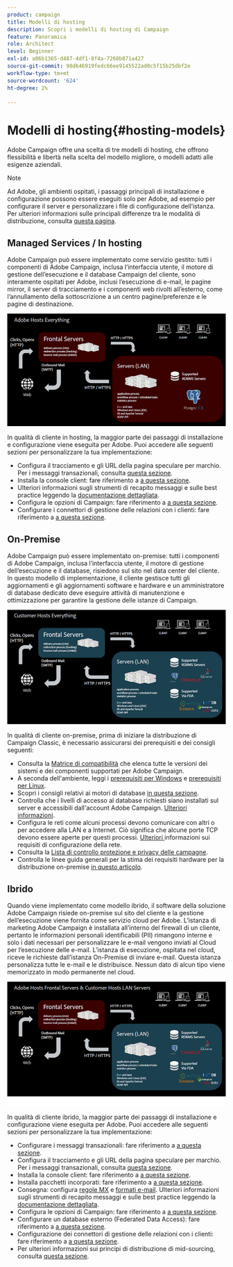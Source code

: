 ```yaml
---
product: campaign
title: Modelli di hosting
description: Scopri i modelli di hosting di Campaign
feature: Panoramica
role: Architect
level: Beginner
exl-id: a06b1365-d487-4df1-8f4a-7268b871a427
source-git-commit: 98d646919fedc66ee9145522ad0c5f15b25dbf2e
workflow-type: tm+mt
source-wordcount: '624'
ht-degree: 2%

---
```


# Modelli di hosting{#hosting-models}

Adobe Campaign offre una scelta di tre modelli di hosting, che offrono flessibilità e libertà nella scelta del modello migliore, o modelli adatti alle esigenze aziendali.

>[!NOTE]
>
>Ad Adobe, gli ambienti ospitati, i passaggi principali di installazione e configurazione possono essere eseguiti solo per Adobe, ad esempio per configurare il server e personalizzare i file di configurazione dell’istanza. Per ulteriori informazioni sulle principali differenze tra le modalità di distribuzione, consulta [questa pagina](../../installation/using/capability-matrix.md).

## Managed Services / In hosting

Adobe Campaign può essere implementato come servizio gestito: tutti i componenti di Adobe Campaign, inclusa l’interfaccia utente, il motore di gestione dell’esecuzione e il database Campaign del cliente, sono interamente ospitati per Adobe, inclusi l’esecuzione di e-mail, le pagine mirror, il server di tracciamento e i componenti web rivolti all’esterno, come l’annullamento della sottoscrizione a un centro pagine/preferenze e le pagine di destinazione.

![](assets/deployment_hosted.png)

In qualità di cliente in hosting, la maggior parte dei passaggi di installazione e configurazione viene eseguita per Adobe. Puoi accedere alle seguenti sezioni per personalizzare la tua implementazione:

* Configura il tracciamento e gli URL della pagina speculare per marchio. Per i messaggi transazionali, consulta [questa sezione](../../message-center/using/additional-configurations.md#configuring-multibranding).
* Installa la console client: fare riferimento a [a questa sezione](../../installation/using/installing-the-client-console.md).
* Ulteriori informazioni sugli strumenti di recapito messaggi e sulle best practice leggendo la [documentazione dettagliata](../../delivery/using/about-deliverability.md).
* Configura le opzioni di Campaign: fare riferimento a [a questa sezione](../../installation/using/configuring-campaign-options.md).
* Configurare i connettori di gestione delle relazioni con i clienti: fare riferimento a [a questa sezione](../../platform/using/crm-connectors.md).

## On-Premise

Adobe Campaign può essere implementato on-premise: tutti i componenti di Adobe Campaign, inclusa l’interfaccia utente, il motore di gestione dell’esecuzione e il database, risiedono sul sito nel data center del cliente. In questo modello di implementazione, il cliente gestisce tutti gli aggiornamenti e gli aggiornamenti software e hardware e un amministratore di database dedicato deve eseguire attività di manutenzione e ottimizzazione per garantire la gestione delle istanze di Campaign.

![](assets/deployment_onpremise.png)

In qualità di cliente on-premise, prima di iniziare la distribuzione di Campaign Classic, è necessario assicurarsi dei prerequisiti e dei consigli seguenti:

* Consulta la [Matrice di compatibilità](../../rn/using/compatibility-matrix.md) che elenca tutte le versioni dei sistemi e dei componenti supportati per Adobe Campaign.
* A seconda dell&#39;ambiente, leggi i [prerequisiti per Windows](../../installation/using/prerequisites-of-campaign-installation-in-windows.md) e [prerequisiti per Linux](../../installation/using/prerequisites-of-campaign-installation-in-linux.md).
* Scopri i consigli relativi ai motori di database [in questa sezione](../../installation/using/database.md).
* Controlla che i livelli di accesso al database richiesti siano installati sul server e accessibili dall&#39;account Adobe Campaign. [Ulteriori informazioni](../../installation/using/application-server.md).
* Configura le reti come alcuni processi devono comunicare con altri o per accedere alla LAN e a Internet. Ciò significa che alcune porte TCP devono essere aperte per questi processi. [Ulteriori ](../../installation/using/network-configuration.md) informazioni sui requisiti di configurazione della rete.
* Consulta la [Lista di controllo protezione e privacy delle campagne](https://helpx.adobe.com/it/campaign/kb/acc-security.html).
* Controlla le linee guida generali per la stima dei requisiti hardware per la distribuzione on-premise [in questo articolo](https://helpx.adobe.com/it/campaign/kb/hardware-sizing-guide.html).

## Ibrido

Quando viene implementato come modello ibrido, il software della soluzione Adobe Campaign risiede on-premise sul sito del cliente e la gestione dell’esecuzione viene fornita come servizio cloud per Adobe. L’istanza di marketing Adobe Campaign è installata all’interno del firewall di un cliente, pertanto le informazioni personali identificabili (PII) rimangono interne e solo i dati necessari per personalizzare le e-mail vengono inviati al Cloud per l’esecuzione delle e-mail. L’istanza di esecuzione, ospitata nel cloud, riceve le richieste dall’istanza On-Premise di inviare e-mail. Questa istanza personalizza tutte le e-mail e le distribuisce. Nessun dato di alcun tipo viene memorizzato in modo permanente nel cloud.

![](assets/deployment_hybrid.png)

In qualità di cliente ibrido, la maggior parte dei passaggi di installazione e configurazione viene eseguita per Adobe. Puoi accedere alle seguenti sezioni per personalizzare la tua implementazione:

* Configurare i messaggi transazionali: fare riferimento a [a questa sezione](../../message-center/using/transactional-messaging-architecture.md).
* Configura il tracciamento e gli URL della pagina speculare per marchio. Per i messaggi transazionali, consulta [questa sezione](../../message-center/using/additional-configurations.md#configuring-multibranding).
* Installa la console client: fare riferimento a [a questa sezione](../../installation/using/installing-the-client-console.md).
* Installa pacchetti incorporati: fare riferimento a [a questa sezione](../../installation/using/installing-campaign-standard-packages.md).
* Consegna: configura [regole MX](../../installation/using/email-deliverability.md#mx-configuration) e [formati e-mail](../../installation/using/email-deliverability.md#managing-email-formats). Ulteriori informazioni sugli strumenti di recapito messaggi e sulle best practice leggendo la [documentazione dettagliata](../../delivery/using/about-deliverability.md).
* Configura le opzioni di Campaign: fare riferimento a [a questa sezione](../../installation/using/configuring-campaign-options.md).
* Configurare un database esterno (Federated Data Access): fare riferimento a [a questa sezione](../../installation/using/about-fda.md).
* Configurazione dei connettori di gestione delle relazioni con i clienti: fare riferimento a [a questa sezione](../../platform/using/crm-connectors.md).
* Per ulteriori informazioni sui principi di distribuzione di mid-sourcing, consulta [questa sezione](../../installation/using/mid-sourcing-deployment.md).
